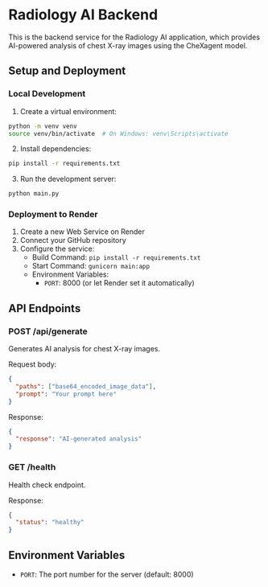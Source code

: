 # Radiology AI Backend

This is the backend service for the Radiology AI application, which provides AI-powered analysis of chest X-ray images using the CheXagent model.

## Setup and Deployment

### Local Development

1. Create a virtual environment:
```bash
python -m venv venv
source venv/bin/activate  # On Windows: venv\Scripts\activate
```

2. Install dependencies:
```bash
pip install -r requirements.txt
```

3. Run the development server:
```bash
python main.py
```

### Deployment to Render

1. Create a new Web Service on Render
2. Connect your GitHub repository
3. Configure the service:
   - Build Command: `pip install -r requirements.txt`
   - Start Command: `gunicorn main:app`
   - Environment Variables:
     - `PORT`: 8000 (or let Render set it automatically)

## API Endpoints

### POST /api/generate
Generates AI analysis for chest X-ray images.

Request body:
```json
{
  "paths": ["base64_encoded_image_data"],
  "prompt": "Your prompt here"
}
```

Response:
```json
{
  "response": "AI-generated analysis"
}
```

### GET /health
Health check endpoint.

Response:
```json
{
  "status": "healthy"
}
```

## Environment Variables

- `PORT`: The port number for the server (default: 8000) 